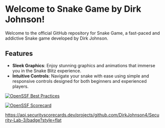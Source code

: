 # Welcome to Snake Game by Dirk Johnson!


Welcome to the official GitHub repository for Snake Game, a fast-paced and addictive Snake game developed by Dirk Johnson. 
## Features

- **Sleek Graphics**: Enjoy stunning graphics and animations that immerse you in the Snake Blitz experience.
- **Intuitive Controls**: Navigate your snake with ease using simple and responsive controls designed for both beginners and experienced players.
  
[![OpenSSF Best Practices](https://www.bestpractices.dev/projects/8517/badge)](https://www.bestpractices.dev/projects/8517)

[![OpenSSF Scorecard](https://api.securityscorecards.dev/projects/github.com/DirkJohnson4/Security-Lab-3/badge?style=flat)](htt‌ps://securityscorecards.dev/viewer/?uri=github.com/DirkJohnson4/Security-Lab-3)

https://api.securityscorecards.dev/projects/github.com/DirkJohnson4/Security-Lab-3/badge?style=flat
